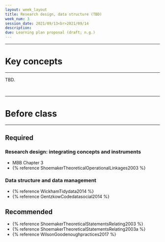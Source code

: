 ```yaml
---
layout: week_layout
title: Research design, data structure (TBD)
week_num: 3
session_date: 2021/09/13<br>2021/09/14
description:
due: Learning plan proposal (draft; n.g.)
---
```


---
# Key concepts
---

TBD.

<br>

---
# Before class
---

## Required

### Research design: integrating concepts and instruments

- MBB Chapter 3
- {% reference ShoemakerTheoreticalOperationalLinkages2003 %}

### Data structure and data management

- {% reference WickhamTidydata2014 %}
- {% reference GentzkowCodedatasocial2014 %}

## Recommended

- {% reference ShoemakerTheoreticalStatementsRelating2003 %}
- {% reference ShoemakerTheoreticalStatementsRelating2003a %}
- {% reference WilsonGoodenoughpractices2017 %}
